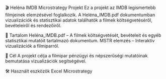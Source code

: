 🎬 Heléna IMDB Microstrategy Projekt
Ez a projekt az IMDB legismertebb filmjeinek elemzésével foglalkozik. A Heléna_IMDB.pdf dokumentumban vizualizációk és statisztikai adatok találhatók a filmek költségvetéséről, bevételeiről és rendezőiről.

📂 Tartalom
Heléna_IMDB.pdf – A filmek költségvetését, bevételeit és egyéb statisztikai mutatóit tartalmazó dokumentum.
MSTR elemzés – Interaktív vizualizációk a filmiparról.

🎯 Cél
A projekt célja a filmipar pénzügyi és népszerűségi mutatóinak bemutatása vizualizációk segítségével.

🛠️ Használt eszközök
Excel
Microstrategy
